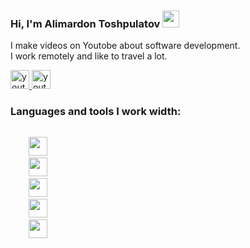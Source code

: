### Hi, I'm Alimardon Toshpulatov <img src="https://media.giphy.com/media/hvRJCLFzcasrR4ia7z/giphy.gif" width="27px">

I make videos on Youtobe about software development. <br />
I work remotely and like to travel a lot.

<a href="https://www.youtube.com/channel/UCaN88rI2GaxJi58_mL6JbwA" target="_blank">
    <img src="https://www.freepnglogos.com/uploads/video-youtube-icon-27.png" alt="youtobe" width="30px">
</a>

<a href="https://t.me/webdunyosi" target="_blank">
    <img src="https://www.freepnglogos.com/uploads/telegram-logo-4.png" alt="youtobe" width="30px">
</a>
<br />

### Languages and tools I work width:

<code>
    <img src="https://brandslogos.com/wp-content/uploads/images/large/html-logo-black-and-white.png" alt="" width="30px">
    <img src="https://brandslogos.com/wp-content/uploads/images/large/css3-logo-black-and-white.png" alt="" width="30px">
    <img src="https://brandslogos.com/wp-content/uploads/images/large/html-logo-black-and-white.png" alt="" width="30px">
    <img src="https://brandslogos.com/wp-content/uploads/images/large/html-logo-black-and-white.png" alt="" width="30px">
    <img src="https://brandslogos.com/wp-content/uploads/images/large/html-logo-black-and-white.png" alt="" width="30px">
</code>
